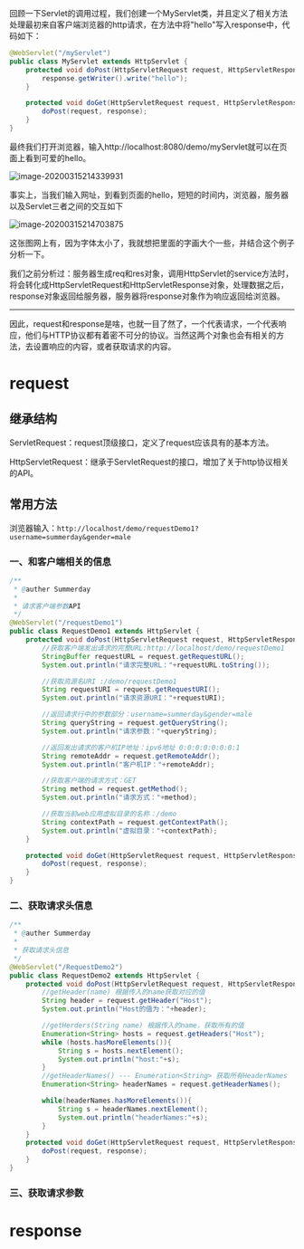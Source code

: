 回顾一下Servlet的调用过程，我们创建一个MyServlet类，并且定义了相关方法处理最初来自客户端浏览器的http请求，在方法中将"hello"写入response中，代码如下：

```java
@WebServlet("/myServlet")
public class MyServlet extends HttpServlet {
    protected void doPost(HttpServletRequest request, HttpServletResponse response) throws ServletException, IOException {
        response.getWriter().write("hello");
    }

    protected void doGet(HttpServletRequest request, HttpServletResponse response) throws ServletException, IOException {
        doPost(request, response);
    }
}
```

最终我们打开浏览器，输入http://localhost:8080/demo/myServlet就可以在页面上看到可爱的hello。

![image-20200315214339931](C:\Users\13327\AppData\Roaming\Typora\typora-user-images\image-20200315214339931.png)

事实上，当我们输入网址，到看到页面的hello，短短的时间内，浏览器，服务器以及Servlet三者之间的交互如下

![image-20200315214703875](C:\Users\13327\AppData\Roaming\Typora\typora-user-images\image-20200315214703875.png)

这张图网上有，因为字体太小了，我就想把里面的字画大个一些，并结合这个例子分析一下。

我们之前分析过：服务器生成req和res对象，调用HttpServlet的service方法时，将会转化成HttpServletRequest和HttpServletResponse对象，处理数据之后，response对象返回给服务器，服务器将response对象作为响应返回给浏览器。

---

因此，request和response是啥，也就一目了然了，一个代表请求，一个代表响应，他们与HTTP协议都有着密不可分的协议。当然这两个对象也会有相关的方法，去设置响应的内容，或者获取请求的内容。

# request

## 继承结构

ServletRequest：request顶级接口，定义了request应该具有的基本方法。

HttpServletRequest：继承于ServletRequest的接口，增加了关于http协议相关的API。

## 常用方法

浏览器输入：`http://localhost/demo/requestDemo1?username=summerday&gender=male`

### 一、和客户端相关的信息

```java
/**
 * @auther Summerday
 *
 * 请求客户端参数API
 */
@WebServlet("/requestDemo1")
public class RequestDemo1 extends HttpServlet {
    protected void doPost(HttpServletRequest request, HttpServletResponse response) throws ServletException, IOException {
        //获取客户端发出请求的完整URL:http://localhost/demo/requestDemo1
        StringBuffer requestURL = request.getRequestURL();
        System.out.println("请求完整URL："+requestURL.toString());

        //获取资源名URI :/demo/requestDemo1
        String requestURI = request.getRequestURI();
        System.out.println("请求资源URI："+requestURI);

        //返回请求行中的参数部分：username=summerday&gender=male
        String queryString = request.getQueryString();
        System.out.println("请求参数："+queryString);

        //返回发出请求的客户机IP地址：ipv6地址 0:0:0:0:0:0:0:1
        String remoteAddr = request.getRemoteAddr();
        System.out.println("客户机IP："+remoteAddr);

        //获取客户端的请求方式：GET
        String method = request.getMethod();
        System.out.println("请求方式："+method);

        //获取当前web应用虚拟目录的名称：/demo
        String contextPath = request.getContextPath();
        System.out.println("虚拟目录："+contextPath);
    }

    protected void doGet(HttpServletRequest request, HttpServletResponse response) throws ServletException, IOException {
        doPost(request, response);
    }
}
```

### 二、获取请求头信息

```java
/**
 * @auther Summerday
 *
 * 获取请求头信息
 */
@WebServlet("/RequestDemo2")
public class RequestDemo2 extends HttpServlet {
    protected void doPost(HttpServletRequest request, HttpServletResponse response) throws ServletException, IOException {
        //getHeader(name) 根据传入的name获取对应的值
        String header = request.getHeader("Host");
        System.out.println("Host的值为："+header);

        //getHerders(String name) 根据传入的name，获取所有的值
        Enumeration<String> hosts = request.getHeaders("Host");
        while (hosts.hasMoreElements()){
            String s = hosts.nextElement();
            System.out.println("host:"+s);
        }
        //getHeaderNames() --- Enumeration<String> 获取所有HeaderNames
        Enumeration<String> headerNames = request.getHeaderNames();

        while(headerNames.hasMoreElements()){
            String s = headerNames.nextElement();
            System.out.println("headerNames:"+s);
        }
    }
    protected void doGet(HttpServletRequest request, HttpServletResponse response) throws ServletException, IOException {
        doPost(request, response);
    }
}
```

### 三、获取请求参数







# response

